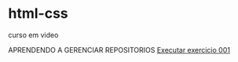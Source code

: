 # html-css
 curso em video

APRENDENDO A GERENCIAR REPOSITORIOS 
<a href= "https://caiqueoliveira07.github.io/html-css/exercicios/ex001/index.html"> Executar exercicio 001
</a>



